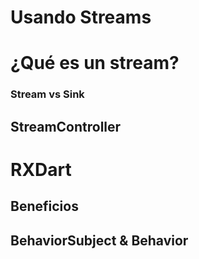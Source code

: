 # Usando Streams



# ¿Qué es un stream?



### Stream vs Sink

## StreamController



# RXDart

## Beneficios

## BehaviorSubject & Behavior


